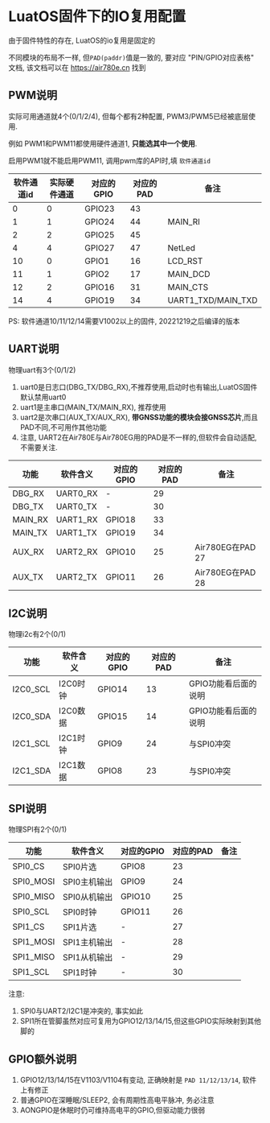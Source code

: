 # LuatOS固件下的IO复用配置

由于固件特性的存在, LuatOS的io复用是固定的

不同模块的布局不一样, 但`PAD(paddr)`值是一致的, 要对应 "PIN/GPIO对应表格" 文档, 该文档可以在 https://air780e.cn 找到

## PWM说明

实际可用通道就4个(0/1/2/4), 但每个都有2种配置, PWM3/PWM5已经被底层使用.

例如 PWM1和PWM11都使用硬件通道1, **只能选其中一个使用**.

启用PWM1就不能启用PWM11, 调用pwm库的API时,填 `软件通道id`

|软件通道id|实际硬件通道|对应的GPIO|对应的PAD|备注|
|----------|-----------|---------|---------|----|
|0        |    0       | GPIO23  |    43   | |
|1        |    1       | GPIO24  |    44   | MAIN_RI |
|2        |    2       | GPIO25  |    45   | |
|4        |    4       | GPIO27  |    47   | NetLed |
|10        |    0       | GPIO1  |    16   | LCD_RST|
|11        |    1       | GPIO2  |    17   | MAIN_DCD |
|12        |    2       | GPIO16 |    31   |MAIN_CTS |
|14        |    4       | GPIO19 |    34   |UART1_TXD/MAIN_TXD |

PS: 软件通道10/11/12/14需要V1002以上的固件, 20221219之后编译的版本

## UART说明

物理uart有3个(0/1/2)
1. uart0是日志口(DBG_TX/DBG_RX),不推荐使用,启动时也有输出,LuatOS固件默认禁用uart0
2. uart1是主串口(MAIN_TX/MAIN_RX), 推荐使用
3. uart2是次串口(AUX_TX/AUX_RX), **带GNSS功能的模块会接GNSS芯片**,而且PAD不同,不可用作其他功能
4. 注意, UART2在Air780E与Air780EG用的PAD是不一样的,但软件会自动适配,不需要关注.

|功能    |软件含义  |对应的GPIO|对应的PAD|备注|
|--------|----------|---------|---------|----|
|DBG_RX  | UART0_RX | -       |    29   ||
|DBG_TX  | UART0_TX | -       |    30   ||
|MAIN_RX | UART1_RX | GPIO18  |    33   ||
|MAIN_TX | UART1_TX | GPIO19  |    34   ||
|AUX_RX  | UART2_RX | GPIO10  |    25   |Air780EG在PAD 27|
|AUX_TX  | UART2_TX | GPIO11  |    26   |Air780EG在PAD 28|

## I2C说明

物理i2c有2个(0/1)

|功能     |软件含义  |对应的GPIO|对应的PAD|备注|
|---------|---------|---------|---------|----|
|I2C0_SCL | I2C0时钟 | GPIO14  |    13   |GPIO功能看后面的说明|
|I2C0_SDA | I2C0数据 | GPIO15  |    14   |GPIO功能看后面的说明|
|I2C1_SCL | I2C1时钟 | GPIO9   |    24   |与SPI0冲突|
|I2C1_SDA | I2C1数据 | GPIO8   |    23   |与SPI0冲突|

## SPI说明

物理SPI有2个(0/1)

|功能     |软件含义     |对应的GPIO|对应的PAD|备注|
|---------|------------|---------|---------|----|
|SPI0_CS  | SPI0片选    | GPIO8   |    23   ||
|SPI0_MOSI| SPI0主机输出| GPIO9   |    24   ||
|SPI0_MISO| SPI0从机输出| GPIO10  |    25   ||
|SPI0_SCL | SPI0时钟    | GPIO11  |    26   ||
|SPI1_CS  | SPI1片选    | -       |    27   ||
|SPI1_MOSI| SPI1主机输出| -       |    28   ||
|SPI1_MISO| SPI1从机输出| -       |    29   ||
|SPI1_SCL | SPI1时钟    | -       |    30   ||

注意:
1. SPI0与UART2/I2C1是冲突的, 事实如此
2. SPI1所在管脚虽然对应可复用为GPIO12/13/14/15,但这些GPIO实际映射到其他脚的

## GPIO额外说明

1. GPIO12/13/14/15在V1103/V1104有变动, 正确映射是 `PAD 11/12/13/14`, 软件上有修正
2. 普通GPIO在深睡眠/SLEEP2, 会有周期性高电平脉冲, 务必注意
3. AONGPIO是休眠时仍可维持高电平的GPIO,但驱动能力很弱
